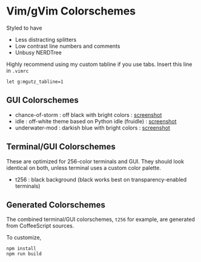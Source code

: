 # Vim/gVim Colorschemes

Styled to have

- Less distracting splitters
- Low contrast line numbers and comments
- Unbusy NERDTree

Highly recommend using my custom tabline if you use tabs. Insert this line
in `.vimrc`

    let g:mgutz_tabline=1

## GUI Colorschemes

- chance-of-storm : off black with bright colors : [screenshot](http://img835.imageshack.us/img835/6151/accountspecscalacodejvm.png)
- idle : off-white theme based on Python idle (fruidle) : [screenshot](http://img84.imageshack.us/img84/6236/cakecoffeecodejsminecof.png)
- underwater-mod : darkish blue with bright colors : [screenshot](http://img193.imageshack.us/img193/8104/screenshot20100623at319.png)

## Terminal/GUI Colorschemes

These are optimized for 256-color terminals and GUI. They should look
identical on both, unless terminal uses a custom color palette.

- t256 : black background (black works best on transparency-enabled terminals)

## Generated Colorschemes

The combined terminal/GUI colorschemes, `t256` for example, are generated from
CoffeeScript sources.

To customize,

    npm install
    npm run build
